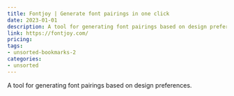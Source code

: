 ```yaml
---
title: Fontjoy | Generate font pairings in one click
date: 2023-01-01
description: A tool for generating font pairings based on design preferences.
link: https://fontjoy.com/
pricing: 
tags: 
- unsorted-bookmarks-2 
categories: 
- unsorted 
---
```


A tool for generating font pairings based on design preferences.
